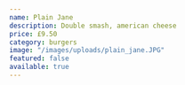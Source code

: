 ```yaml
---
name: Plain Jane
description: Double smash, american cheese
price: £9.50
category: burgers
image: "/images/uploads/plain_jane.JPG"
featured: false
available: true
---
```

